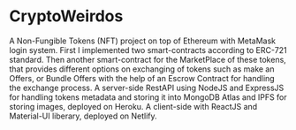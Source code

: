 # CryptoWeirdos

A Non-Fungible Tokens (NFT) project on top of Ethereum with MetaMask login system. First I implemented two smart-contracts according to ERC\-721 standard. Then another smart-contract for the MarketPlace of these tokens, that provides different options on exchanging of tokens such as make an Offers, or Bundle Offers with the help of an Escrow Contract for handling the exchange process. A server-side RestAPI using NodeJS and ExpressJS for handling tokens metadata and storing it into MongoDB Atlas and IPFS for storing images, deployed on Heroku. A client-side with ReactJS and Material-UI liberary, deployed on Netlify.
